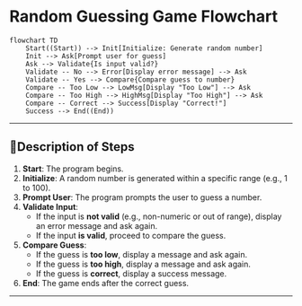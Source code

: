 # Random Guessing Game Flowchart

```mermaid
flowchart TD
    Start((Start)) --> Init[Initialize: Generate random number]
    Init --> Ask[Prompt user for guess]
    Ask --> Validate{Is input valid?}
    Validate -- No --> Error[Display error message] --> Ask
    Validate -- Yes --> Compare{Compare guess to number}
    Compare -- Too Low --> LowMsg[Display "Too Low"] --> Ask
    Compare -- Too High --> HighMsg[Display "Too High"] --> Ask
    Compare -- Correct --> Success[Display "Correct!"]
    Success --> End((End))
```

---

## 📝Description of Steps

1. **Start**: The program begins.
2. **Initialize**: A random number is generated within a specific range (e.g., 1 to 100).
3. **Prompt User**: The program prompts the user to guess a number.
4. **Validate Input**:
   - If the input is **not valid** (e.g., non-numeric or out of range), display an error message and ask again.
   - If the input **is valid**, proceed to compare the guess.
5. **Compare Guess**:
   - If the guess is **too low**, display a message and ask again.
   - If the guess is **too high**, display a message and ask again.
   - If the guess is **correct**, display a success message.
6. **End**: The game ends after the correct guess.

---


